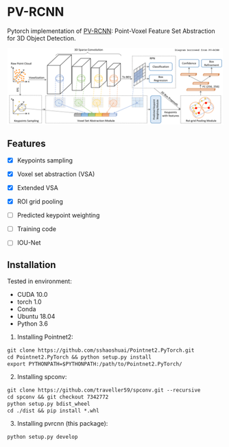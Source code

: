 # PV-RCNN

Pytorch implementation of [PV-RCNN](https://arxiv.org/pdf/1912.13192): Point-Voxel Feature Set Abstraction for 3D Object Detection.

![PV-RCNN](images/pvrcnn.png)

## Features

- [x] Keypoints sampling
- [x] Voxel set abstraction (VSA)
- [x] Extended VSA
- [x] ROI grid pooling
- [ ] Predicted keypoint weighting
- [ ] Training code
- [ ] IOU-Net


## Installation

Tested in environment:
- CUDA 10.0
- torch 1.0
- Conda
- Ubuntu 18.04
- Python 3.6


1. Installing Pointnet2:
```
git clone https://github.com/sshaoshuai/Pointnet2.PyTorch.git
cd Pointnet2.PyTorch && python setup.py install
export PYTHONPATH=$PYTHONPATH:/path/to/Pointnet2.PyTorch/
```


2. Installing spconv:
```
git clone https://github.com/traveller59/spconv.git --recursive
cd spconv && git checkout 7342772
python setup.py bdist_wheel
cd ./dist && pip install *.whl
```


3. Installing pvrcnn (this package):
```
python setup.py develop
```

